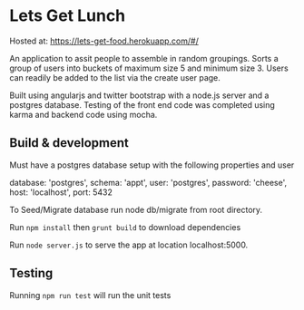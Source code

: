 # Lets Get Lunch

Hosted at: https://lets-get-food.herokuapp.com/#/

An application to assit people to assemble in random groupings. Sorts a group of users into buckets of maximum size 5 and minimum size 3. Users can readily be added to the list via the create user page.

Built using angularjs and twitter bootstrap with a node.js server and a postgres database.
Testing of the front end code was completed using karma and backend code using mocha.

## Build & development

Must have a postgres database setup with the following properties and user

database: 'postgres',
schema: 'appt',
user: 'postgres',
password: 'cheese',
host: 'localhost',
port: 5432

To Seed/Migrate database run node db/migrate from root directory.

Run `npm install` then `grunt build` to download dependencies 

Run `node server.js` to serve the app at location localhost:5000.

## Testing

Running `npm run test` will run the unit tests


